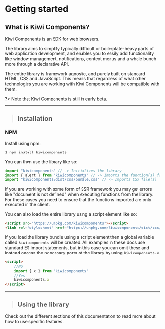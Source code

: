 # Getting started

## What is Kiwi Components?

Kiwi Components is an SDK for web browsers.

The library aims to simplify typically difficult or boilerplate-heavy parts of web application development, and enables you to easily add functionality like window management, notifications, context menus and a whole bunch more through a declarative API.

The entire library is framework agnostic, and purely built on standard HTML, CSS and JavaScript. This means that regardless of what other technologies you are working with Kiwi Components will be compatible with them.

?> Note that Kiwi Components is still in early beta.

---

> ## Installation

### NPM

Install using npm:

```bash
$ npm install kiwicomponents
```

You can then use the library like so:

```javascript
import "kiwicomponents" // -> Initializes the library
import { alert } from "kiwicomponents" // -> Imports the function(s) from the library
import "kiwicomponents/dist/css/bundle.css" // -> Imports CSS file(s)
```

If you are working with some form of SSR framework you may get errors like "document is not defined" when executing functions from the library. For these cases you need to ensure that the functions imported are only executed in the client.

You can also load the entire library using a script element like so:

```html
<script src="https://unpkg.com/kiwicomponents"></script>
<link rel="stylesheet" href="https://unpkg.com/kiwicomponents/dist/css/bundle.css">
```

If you load the library bundle using a script element then a global variable called `kiwicomponents` will be created. All examples in these docs use standard ES import statements, but in this case you can omit these and instead access the necessary parts of the library by using `kiwicomponents.x`

```html
<script>
	//No
	import { x } from "kiwicomponents"
	//Yes
	kiwicomponents.x
</script>
```

---

> ## Using the library

Check out the different sections of this documentation to read more about how to use specific features.
